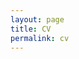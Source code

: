 ```yaml
---
layout: page
title: CV
permalink: cv
---
```


<div style="display: flex; justify-content: center; align-items: center; height: 100vh; margin: 0;">
    <object data="assets/pdf/InheeKwak_CV.pdf" type="application/pdf" width="90%" height="90%"></object>
</div>






